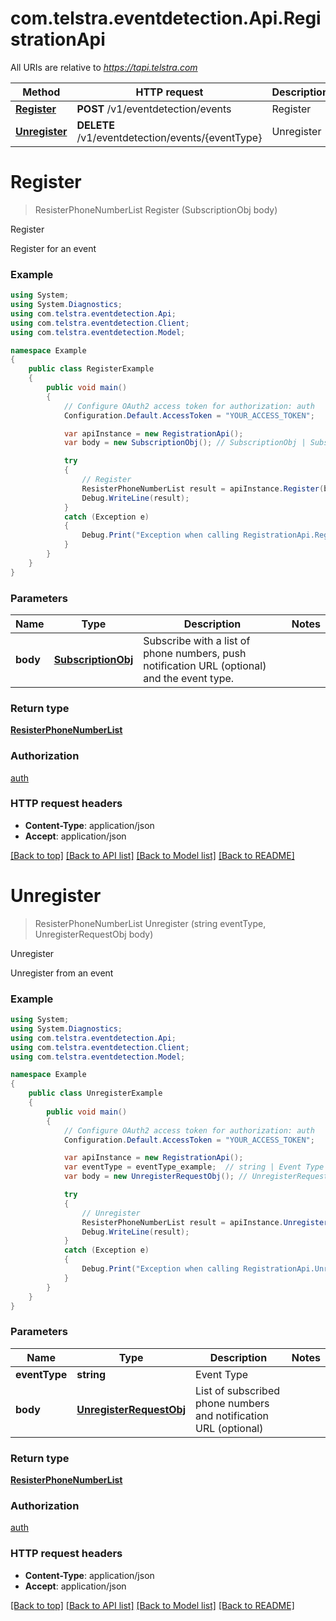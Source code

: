 # com.telstra.eventdetection.Api.RegistrationApi

All URIs are relative to *https://tapi.telstra.com*

Method | HTTP request | Description
------------- | ------------- | -------------
[**Register**](RegistrationApi.md#register) | **POST** /v1/eventdetection/events | Register
[**Unregister**](RegistrationApi.md#unregister) | **DELETE** /v1/eventdetection/events/{eventType} | Unregister


<a name="register"></a>
# **Register**
> ResisterPhoneNumberList Register (SubscriptionObj body)

Register

Register for an event

### Example
```csharp
using System;
using System.Diagnostics;
using com.telstra.eventdetection.Api;
using com.telstra.eventdetection.Client;
using com.telstra.eventdetection.Model;

namespace Example
{
    public class RegisterExample
    {
        public void main()
        {
            // Configure OAuth2 access token for authorization: auth
            Configuration.Default.AccessToken = "YOUR_ACCESS_TOKEN";

            var apiInstance = new RegistrationApi();
            var body = new SubscriptionObj(); // SubscriptionObj | Subscribe with a list of phone numbers, push notification URL (optional) and the event type.

            try
            {
                // Register
                ResisterPhoneNumberList result = apiInstance.Register(body);
                Debug.WriteLine(result);
            }
            catch (Exception e)
            {
                Debug.Print("Exception when calling RegistrationApi.Register: " + e.Message );
            }
        }
    }
}
```

### Parameters

Name | Type | Description  | Notes
------------- | ------------- | ------------- | -------------
 **body** | [**SubscriptionObj**](SubscriptionObj.md)| Subscribe with a list of phone numbers, push notification URL (optional) and the event type. | 

### Return type

[**ResisterPhoneNumberList**](ResisterPhoneNumberList.md)

### Authorization

[auth](../README.md#auth)

### HTTP request headers

 - **Content-Type**: application/json
 - **Accept**: application/json

[[Back to top]](#) [[Back to API list]](../README.md#documentation-for-api-endpoints) [[Back to Model list]](../README.md#documentation-for-models) [[Back to README]](../README.md)

<a name="unregister"></a>
# **Unregister**
> ResisterPhoneNumberList Unregister (string eventType, UnregisterRequestObj body)

Unregister

Unregister from an event

### Example
```csharp
using System;
using System.Diagnostics;
using com.telstra.eventdetection.Api;
using com.telstra.eventdetection.Client;
using com.telstra.eventdetection.Model;

namespace Example
{
    public class UnregisterExample
    {
        public void main()
        {
            // Configure OAuth2 access token for authorization: auth
            Configuration.Default.AccessToken = "YOUR_ACCESS_TOKEN";

            var apiInstance = new RegistrationApi();
            var eventType = eventType_example;  // string | Event Type
            var body = new UnregisterRequestObj(); // UnregisterRequestObj | List of subscribed phone numbers and notification URL (optional)

            try
            {
                // Unregister
                ResisterPhoneNumberList result = apiInstance.Unregister(eventType, body);
                Debug.WriteLine(result);
            }
            catch (Exception e)
            {
                Debug.Print("Exception when calling RegistrationApi.Unregister: " + e.Message );
            }
        }
    }
}
```

### Parameters

Name | Type | Description  | Notes
------------- | ------------- | ------------- | -------------
 **eventType** | **string**| Event Type | 
 **body** | [**UnregisterRequestObj**](UnregisterRequestObj.md)| List of subscribed phone numbers and notification URL (optional) | 

### Return type

[**ResisterPhoneNumberList**](ResisterPhoneNumberList.md)

### Authorization

[auth](../README.md#auth)

### HTTP request headers

 - **Content-Type**: application/json
 - **Accept**: application/json

[[Back to top]](#) [[Back to API list]](../README.md#documentation-for-api-endpoints) [[Back to Model list]](../README.md#documentation-for-models) [[Back to README]](../README.md)

